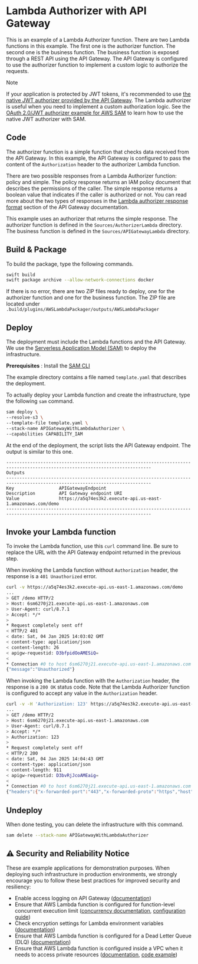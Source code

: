 # Lambda Authorizer with API Gateway 

This is an example of a Lambda Authorizer function.  There are two Lambda functions in this example. The first one is the authorizer function. The second one is the business function. The business function is exposed through a REST API using the API Gateway. The API Gateway is configured to use the authorizer function to implement a custom logic to authorize the requests. 

>[!NOTE]
> If your application is protected by JWT tokens, it's recommended to use [the native JWT authorizer provided by the API Gateway](https://docs.aws.amazon.com/apigateway/latest/developerguide/http-api-jwt-authorizer.html). The Lambda authorizer is useful when you need to implement a custom authorization logic. See the [OAuth 2.0/JWT authorizer example for AWS SAM](https://docs.aws.amazon.com/serverless-application-model/latest/developerguide/serverless-controlling-access-to-apis-oauth2-authorizer.html) to learn how to use the native JWT authorizer with SAM.

## Code 

The authorizer function is a simple function that checks data received from the API Gateway. In this example, the API Gateway is configured to pass the content of the `Authorization` header to the authorizer Lambda function.

There are two possible responses from a Lambda Authorizer function: policy and simple. The policy response returns an IAM policy document that describes the permissions of the caller. The simple response returns a boolean value that indicates if the caller is authorized or not. You can read more about the two types of responses in the [Lambda authorizer response format](https://docs.aws.amazon.com/apigateway/latest/developerguide/http-api-lambda-authorizer.html) section of the API Gateway documentation.

This example uses an authorizer that returns the simple response. The authorizer function is defined in the `Sources/AuthorizerLambda` directory. The business function is defined in the `Sources/APIGatewayLambda` directory.

## Build & Package 

To build the package, type the following commands.

```bash
swift build
swift package archive --allow-network-connections docker
```

If there is no error, there are two ZIP files ready to deploy, one for the authorizer function and one for the business function.
The ZIP file are located under `.build/plugins/AWSLambdaPackager/outputs/AWSLambdaPackager`

## Deploy

The deployment must include the Lambda functions and the API Gateway. We use the [Serverless Application Model (SAM)](https://docs.aws.amazon.com/serverless-application-model/latest/developerguide/what-is-sam.html) to deploy the infrastructure.

**Prerequisites** : Install the [SAM CLI](https://docs.aws.amazon.com/serverless-application-model/latest/developerguide/install-sam-cli.html)

The example directory contains a file named `template.yaml` that describes the deployment.

To actually deploy your Lambda function and create the infrastructure, type the following `sam` command.

```bash
sam deploy \
--resolve-s3 \
--template-file template.yaml \
--stack-name APIGatewayWithLambdaAuthorizer \
--capabilities CAPABILITY_IAM 
```

At the end of the deployment, the script lists the API Gateway endpoint.
The output is similar to this one.

```
-----------------------------------------------------------------------------------------------------------------------------
Outputs                                                                                                                     
-----------------------------------------------------------------------------------------------------------------------------
Key                 APIGatewayEndpoint                                                                                      
Description         API Gateway endpoint URI                                                                                
Value               https://a5q74es3k2.execute-api.us-east-1.amazonaws.com/demo                                                 
-----------------------------------------------------------------------------------------------------------------------------
```

## Invoke your Lambda function

To invoke the Lambda function, use this `curl` command line. Be sure to replace the URL with the API Gateway endpoint returned in the previous step.

When invoking the Lambda function without `Authorization` header, the response is a `401 Unauthorized` error.

```bash
curl -v https://a5q74es3k2.execute-api.us-east-1.amazonaws.com/demo
...
> GET /demo HTTP/2
> Host: 6sm6270j21.execute-api.us-east-1.amazonaws.com
> User-Agent: curl/8.7.1
> Accept: */*
> 
* Request completely sent off
< HTTP/2 401 
< date: Sat, 04 Jan 2025 14:03:02 GMT
< content-type: application/json
< content-length: 26
< apigw-requestid: D3bfpidOoAMESiQ=
< 
* Connection #0 to host 6sm6270j21.execute-api.us-east-1.amazonaws.com left intact
{"message":"Unauthorized"}
```

When invoking the Lambda function with the `Authorization` header, the response is a `200 OK` status code. Note that the Lambda Authorizer function is configured to accept any value in the `Authorization` header.

```bash
curl -v -H 'Authorization: 123' https://a5q74es3k2.execute-api.us-east-1.amazonaws.com/demo
...
> GET /demo HTTP/2
> Host: 6sm6270j21.execute-api.us-east-1.amazonaws.com
> User-Agent: curl/8.7.1
> Accept: */*
> Authorization: 123
> 
* Request completely sent off
< HTTP/2 200 
< date: Sat, 04 Jan 2025 14:04:43 GMT
< content-type: application/json
< content-length: 911
< apigw-requestid: D3bvRjJcoAMEaig=
< 
* Connection #0 to host 6sm6270j21.execute-api.us-east-1.amazonaws.com left intact
{"headers":{"x-forwarded-port":"443","x-forwarded-proto":"https","host":"6sm6270j21.execute-api.us-east-1.amazonaws.com","user-agent":"curl\/8.7.1","accept":"*\/*","content-length":"0","x-amzn-trace-id":"Root=1-67793ffa-05f1296f1a52f8a066180020","authorization":"123","x-forwarded-for":"81.49.207.77"},"routeKey":"ANY \/demo","version":"2.0","rawQueryString":"","isBase64Encoded":false,"queryStringParameters":{},"pathParameters":{},"rawPath":"\/demo","cookies":[],"requestContext":{"domainPrefix":"6sm6270j21","requestId":"D3bvRjJcoAMEaig=","domainName":"6sm6270j21.execute-api.us-east-1.amazonaws.com","stage":"$default","authorizer":{"lambda":{"abc1":"xyz1"}},"timeEpoch":1735999482988,"accountId":"401955065246","time":"04\/Jan\/2025:14:04:42 +0000","http":{"method":"GET","sourceIp":"81.49.207.77","path":"\/demo","userAgent":"curl\/8.7.1","protocol":"HTTP\/1.1"},"apiId":"6sm6270j21"},"stageVariables":{}}
```

## Undeploy

When done testing, you can delete the infrastructure with this command.

```bash
sam delete --stack-name APIGatewayWithLambdaAuthorizer
```

## ⚠️ Security and Reliability Notice

These are example applications for demonstration purposes. When deploying such infrastructure in production environments, we strongly encourage you to follow these best practices for improved security and resiliency:

- Enable access logging on API Gateway ([documentation](https://docs.aws.amazon.com/apigateway/latest/developerguide/set-up-logging.html))
- Ensure that AWS Lambda function is configured for function-level concurrent execution limit ([concurrency documentation](https://docs.aws.amazon.com/lambda/latest/dg/lambda-concurrency.html), [configuration guide](https://docs.aws.amazon.com/lambda/latest/dg/configuration-concurrency.html))
- Check encryption settings for Lambda environment variables ([documentation](https://docs.aws.amazon.com/lambda/latest/dg/configuration-envvars-encryption.html))
- Ensure that AWS Lambda function is configured for a Dead Letter Queue (DLQ) ([documentation](https://docs.aws.amazon.com/lambda/latest/dg/invocation-async-retain-records.html#invocation-dlq))
- Ensure that AWS Lambda function is configured inside a VPC when it needs to access private resources ([documentation](https://docs.aws.amazon.com/lambda/latest/dg/configuration-vpc.html), [code example](https://github.com/swift-server/swift-aws-lambda-runtime/tree/main/Examples/ServiceLifecycle%2BPostgres))